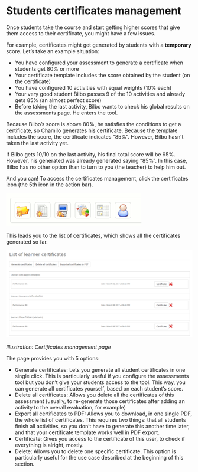 # Students certificates management

Once students take the course and start getting higher scores that give them access to their certificate, you might have a few issues.

For example, certificates might get generated by students with a **temporary** score. Let’s take an example situation:

* You have configured your assessment to generate a certificate when students get 80% or more
* Your certificate template includes the score obtained by the student \(on the certificate\)
* You have configured 10 activities with equal weights \(10% each\)
* Your very good student Bilbo passes 9 of the 10 activities and already gets 85% \(an almost perfect score\)
* Before taking the last activity, Bilbo wants to check his global results on the assessments page. He enters the tool.

Because Bilbo’s score is above 80%, he satisfies the conditions to get a certificate, so Chamilo generates his certificate. Because the template includes the score, the certificate indicates “85%”. However, Bilbo hasn’t taken the last activity yet.

If Bilbo gets 10/10 on the last activity, his final total score will be 95%. However, his generated was already generated saying “85%”. In this case, Bilbo has no other option than to turn to you \(the teacher\) to help him out.

And you can! To access the certificates management, click the certificates icon \(the 5th icon in the action bar\).

![](../../.gitbook/assets/image13%20%281%29.png)

This leads you to the list of certificates, which shows all the certificates generated so far.

![](../../.gitbook/assets/image14%20%281%29.png)

_Illustration: Certificates management page_

The page provides you with 5 options:

* Generate certificates: Lets you generate all student certificates in one single click. This is particularly useful if you configure the assessments tool but you don’t give your students access to the tool. This way, you can generate all certificates yourself, based on each student’s score.
* Delete all certificates: Allows you delete all the certificates of this assessment \(usually, to re-generate those certificates after adding an activity to the overall evaluation, for example\)
* Export all certificates to PDF: Allows you to download, in one single PDF, the whole list of certificates. This requires two things: that all students finish all activities, so you don’t have to generate this another time later, and that your certificate template works well in PDF export.
* Certificate: Gives you access to the certificate of this user, to check if everything is alright, mostly.
* Delete: Allows you to delete one specific certificate. This option is particularly useful for the use case described at the beginning of this section.

